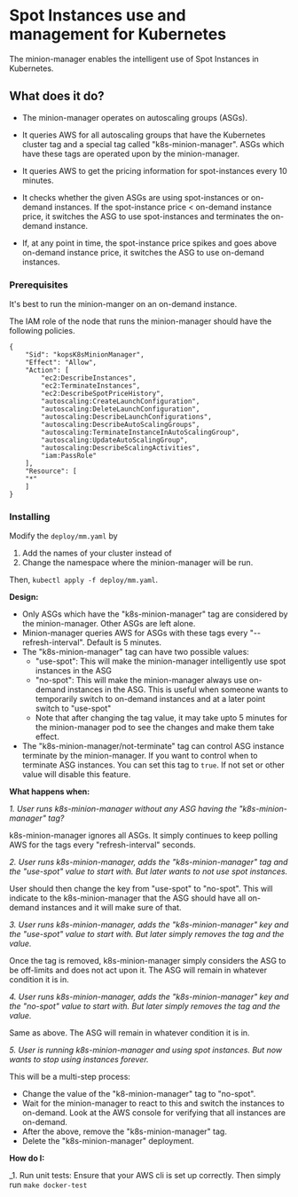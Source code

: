 # Spot Instances use and management for Kubernetes

The minion-manager enables the intelligent use of Spot Instances in Kubernetes.

## What does it do?

* The minion-manager operates on autoscaling groups (ASGs).

* It queries AWS for all autoscaling groups that have the Kubernetes cluster tag and a special tag called "k8s-minion-manager". ASGs which have these tags are operated upon by the minion-manager.

* It queries AWS to get the pricing information for spot-instances every 10 minutes.

* It checks whether the given ASGs are using spot-instances or on-demand instances. If the spot-instance price < on-demand instance price, it switches the ASG to use spot-instances and terminates the on-demand instance.

* If, at any point in time, the spot-instance price spikes and goes above on-demand instance price, it switches the ASG to use on-demand instances.

### Prerequisites

It's best to run the minion-manger on an on-demand instance.

The IAM role of the node that runs the minion-manager should have the following policies.

```
{
    "Sid": "kopsK8sMinionManager",
    "Effect": "Allow",
    "Action": [
        "ec2:DescribeInstances",
        "ec2:TerminateInstances",
        "ec2:DescribeSpotPriceHistory",
        "autoscaling:CreateLaunchConfiguration",
        "autoscaling:DeleteLaunchConfiguration",
        "autoscaling:DescribeLaunchConfigurations",
        "autoscaling:DescribeAutoScalingGroups",
        "autoscaling:TerminateInstanceInAutoScalingGroup",
        "autoscaling:UpdateAutoScalingGroup",
        "autoscaling:DescribeScalingActivities",
        "iam:PassRole"
    ],
    "Resource": [
	"*"
    ]
}
```

### Installing

Modify the `deploy/mm.yaml` by

1) Add the names of your cluster instead of <my-cluster-name>
2) Change the namespace where the minion-manager will be run.

Then, `kubectl apply -f deploy/mm.yaml`.

**Design:**

* Only ASGs which have the "k8s-minion-manager" tag are considered by the minion-manager. Other ASGs are left alone.
* Minion-manager queries AWS for ASGs with these tags every "--refresh-interval". Default is 5 minutes.
* The "k8s-minion-manager" tag can have two possible values:
    * "use-spot": This will make the minion-manager intelligently use spot instances in the ASG
    * "no-spot": This will make the minion-manager always use on-demand instances in the ASG. This is useful when someone wants to temporarily switch to on-demand instances and at a later point switch to "use-spot"
    * Note that after changing the tag value, it may take upto 5 minutes for the minion-manager pod to see the changes and make them take effect.
* The "k8s-minion-manager/not-terminate" tag can control ASG instance terminate by the minion-manager. If you want to control when to terminate ASG instances. You can set this tag to `true`. If not set or other value will disable this feature.

**What happens when:**

_1. User runs k8s-minion-manager without any ASG having the "k8s-minion-manager" tag?_

k8s-minion-manager ignores all ASGs. It simply continues to keep polling AWS for the tags every "refresh-interval" seconds.

_2. User runs k8s-minion-manager, adds the "k8s-minion-manager" tag and the "use-spot" value to start with. But later wants to not use spot instances._

User should then change the key from "use-spot" to "no-spot". This will indicate to the k8s-minion-manager that the ASG should have all on-demand instances and it will make sure of that.

_3. User runs k8s-minion-manager, adds the "k8s-minion-manager" key and the "use-spot" value to start with. But later simply removes the tag and the value._

Once the tag is removed, k8s-minion-manager simply considers the ASG to be off-limits and does not act upon it. The ASG will remain in whatever condition it is in.

_4. User runs k8s-minion-manager, adds the "k8s-minion-manager" key and the "no-spot" value to start with. But later simply removes the tag and the value._

Same as above.  The ASG will remain in whatever condition it is in.

_5. User is running k8s-minion-manager and using spot instances. But now wants to stop using instances forever._

This will be a multi-step process:
* Change the value of the "k8-minion-manager" tag to "no-spot".
* Wait for the minion-manager to react to this and switch the instances to on-demand. Look at the AWS console for verifying that all instances are on-demand.
* After the above, remove the "k8s-minion-manager" tag.
* Delete the "k8s-minion-manager" deployment.

**How do I:**

 _1. Run unit tests: Ensure that your AWS cli is set up correctly. Then simply run `make docker-test`

